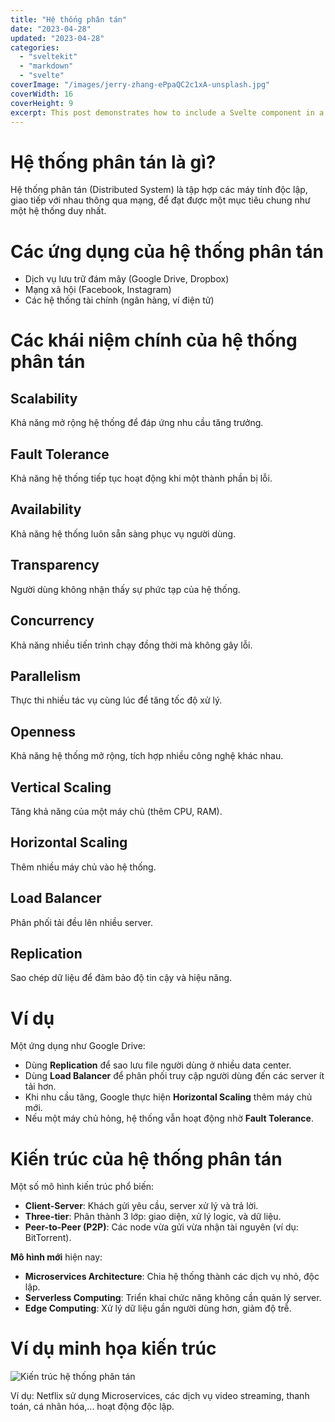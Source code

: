 ```yaml
---
title: "Hệ thống phân tán"
date: "2023-04-28"
updated: "2023-04-28"
categories:
  - "sveltekit"
  - "markdown"
  - "svelte"
coverImage: "/images/jerry-zhang-ePpaQC2c1xA-unsplash.jpg"
coverWidth: 16
coverHeight: 9
excerpt: This post demonstrates how to include a Svelte component in a Markdown post.
---
```


# Hệ thống phân tán là gì?

Hệ thống phân tán (Distributed System) là tập hợp các máy tính độc lập, giao tiếp với nhau thông qua mạng, để đạt được một mục tiêu chung như một hệ thống duy nhất.

# Các ứng dụng của hệ thống phân tán

- Dịch vụ lưu trữ đám mây (Google Drive, Dropbox)
- Mạng xã hội (Facebook, Instagram)
- Các hệ thống tài chính (ngân hàng, ví điện tử)

# Các khái niệm chính của hệ thống phân tán

## Scalability
Khả năng mở rộng hệ thống để đáp ứng nhu cầu tăng trưởng.

## Fault Tolerance
Khả năng hệ thống tiếp tục hoạt động khi một thành phần bị lỗi.

## Availability
Khả năng hệ thống luôn sẵn sàng phục vụ người dùng.

## Transparency
Người dùng không nhận thấy sự phức tạp của hệ thống.

## Concurrency
Khả năng nhiều tiến trình chạy đồng thời mà không gây lỗi.

## Parallelism
Thực thi nhiều tác vụ cùng lúc để tăng tốc độ xử lý.

## Openness
Khả năng hệ thống mở rộng, tích hợp nhiều công nghệ khác nhau.

## Vertical Scaling
Tăng khả năng của một máy chủ (thêm CPU, RAM).

## Horizontal Scaling
Thêm nhiều máy chủ vào hệ thống.

## Load Balancer
Phân phối tải đều lên nhiều server.

## Replication
Sao chép dữ liệu để đảm bảo độ tin cậy và hiệu năng.

# Ví dụ

Một ứng dụng như Google Drive:

- Dùng **Replication** để sao lưu file người dùng ở nhiều data center.
- Dùng **Load Balancer** để phân phối truy cập người dùng đến các server ít tải hơn.
- Khi nhu cầu tăng, Google thực hiện **Horizontal Scaling** thêm máy chủ mới.
- Nếu một máy chủ hỏng, hệ thống vẫn hoạt động nhờ **Fault Tolerance**.

# Kiến trúc của hệ thống phân tán

Một số mô hình kiến trúc phổ biến:

- **Client-Server**: Khách gửi yêu cầu, server xử lý và trả lời.
- **Three-tier**: Phân thành 3 lớp: giao diện, xử lý logic, và dữ liệu.
- **Peer-to-Peer (P2P)**: Các node vừa gửi vừa nhận tài nguyên (ví dụ: BitTorrent).

**Mô hình mới** hiện nay:
- **Microservices Architecture**: Chia hệ thống thành các dịch vụ nhỏ, độc lập.
- **Serverless Computing**: Triển khai chức năng không cần quản lý server.
- **Edge Computing**: Xử lý dữ liệu gần người dùng hơn, giảm độ trễ.

# Ví dụ minh họa kiến trúc

<img src="/blog/phan-tan-architecture.png" alt="Kiến trúc hệ thống phân tán" />

Ví dụ: Netflix sử dụng Microservices, các dịch vụ video streaming, thanh toán, cá nhân hóa,... hoạt động độc lập.
